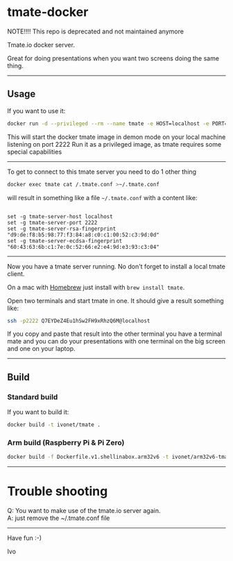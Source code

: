 # tmate-docker


NOTE!!!!
This repo is deprecated and not maintained anymore


Tmate.io docker server.

Great for doing presentations when you want two screens doing the same thing.

---
## Usage

If you want to use it:
```bash
docker run -d --privileged --rm --name tmate -e HOST=localhost -e PORT=2222 -p 2222:2222 -t ivonet/tmate
```
This will start the docker tmate image in demon mode on your local machine listening on port 2222
Run it as a privileged image, as tmate requires some special capabilities

---

To get to connect to this tmate server you need to do 1 other thing

```bash
docker exec tmate cat /.tmate.conf >~/.tmate.conf
```

will result in something like a file `~/.tmate.conf` with a content like:

```text

set -g tmate-server-host localhost
set -g tmate-server-port 2222
set -g tmate-server-rsa-fingerprint "d9:de:f8:b5:98:77:f3:84:a8:c0:c1:00:52:c3:9d:0d"
set -g tmate-server-ecdsa-fingerprint "60:43:63:6b:c1:7e:0c:52:66:e2:e4:9d:e3:93:c3:04"

```

---

Now you have a tmate server running. No don't forget to install a local tmate client.

On a mac with [Homebrew](http://brew.sh) just install with `brew install tmate`.

Open two terminals and start tmate in one. It should give a result something like:

```bash
ssh -p2222 Q7EYDeZ4Eu1hSw2FH9xRhzQ6M@localhost
```

If you copy and paste that result into the other terminal you have a 
terminal mate and you can do your presentations with one terminal 
on the big screen and one on your laptop.

---

## Build

### Standard build
If you want to build it:
```bash
docker build -t ivonet/tmate .
```

### Arm build (Raspberry Pi & Pi Zero)

```bash
docker build -f Dockerfile.v1.shellinabox.arm32v6 -t ivonet/arm32v6-tmate .
```

---
# Trouble shooting

Q: You want to make use of the tmate.io server again.  
A: just remove the ~/.tmate.conf file

---

Have fun :-)

Ivo

